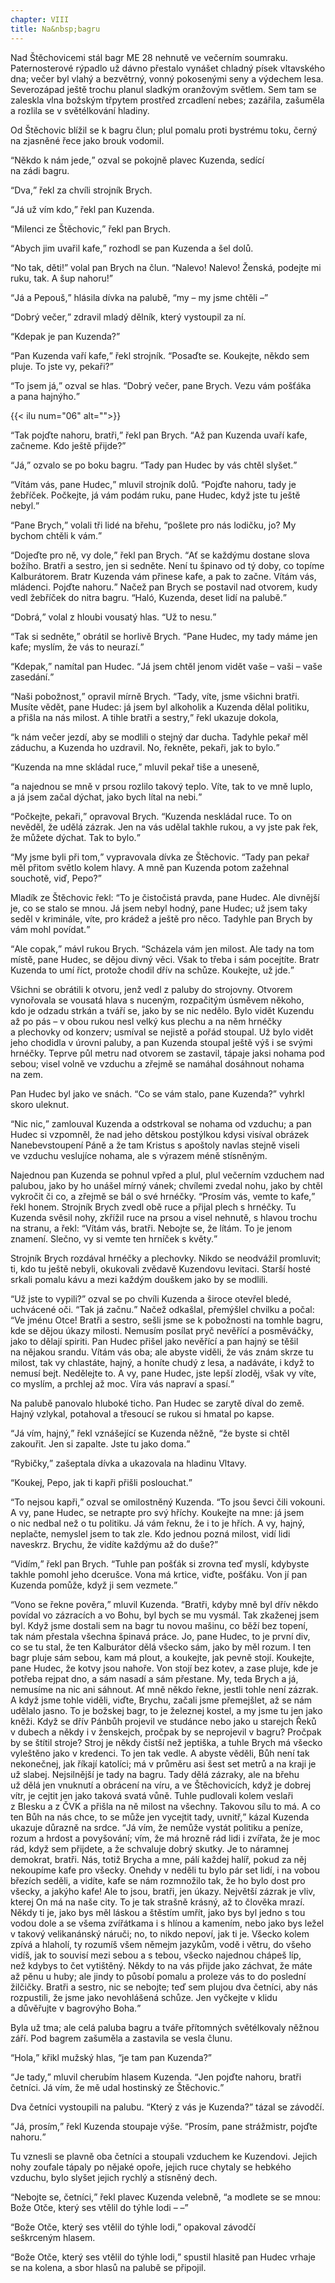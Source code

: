 ```yaml
---
chapter: VIII
title: Na&nbsp;bagru
---
```


Nad Štěchovicemi stál bagr ME 28 nehnutě ve&nbsp;večerním soumraku.
Paternosterové rýpadlo už&nbsp;dávno přestalo vynášet chladný písek vltavského dna; večer byl vlahý a&nbsp;bezvětrný, vonný pokosenými seny a&nbsp;výdechem lesa.
Severozápad ještě trochu planul sladkým oranžovým světlem.
Sem tam se zaleskla vlna božským třpytem prostřed zrcadlení nebes; zazářila, zašuměla a&nbsp;rozlila se v&nbsp;světélkování&nbsp;hladiny.

Od&nbsp;Štěchovic blížil se k&nbsp;bagru člun; plul pomalu proti bystrému toku, černý na&nbsp;zjasněné řece jako brouk&nbsp;vodomil.

<q>Někdo k&nbsp;nám jede,</q> ozval se pokojně plavec Kuzenda, sedící na&nbsp;zádi&nbsp;bagru.

<q>Dva,</q> řekl za&nbsp;chvíli strojník&nbsp;Brych.

<q>Já už&nbsp;vím kdo,</q> řekl pan&nbsp;Kuzenda.

<q>Milenci ze&nbsp;Štěchovic,</q> řekl pan&nbsp;Brych.

<q>Abych jim uvařil kafe,</q> rozhodl se pan Kuzenda a&nbsp;šel&nbsp;dolů.

<q>No tak, děti!</q>
volal pan Brych na&nbsp;člun.
<q>Nalevo!
Nalevo!
Ženská, podejte mi ruku, tak.
A&nbsp;šup nahoru!</q>

<q>Já a&nbsp;Pepouš,</q> hlásila dívka na&nbsp;palubě, <q>my – my jsme chtěli
–</q>

<q>Dobrý večer,</q> zdravil mladý dělník, který vystoupil za&nbsp;ní.

<q>Kdepak je pan Kuzenda?</q>

<q>Pan Kuzenda vaří kafe,</q> řekl strojník.
<q>Posaďte se.
Koukejte, někdo sem pluje.
To jste vy, pekaři?</q>

<q>To jsem já,</q> ozval se hlas.
<q>Dobrý večer, pane Brych.
Vezu vám pošťáka a&nbsp;pana hajnýho.</q>

{{< ilu num="06" alt="">}}

<q>Tak pojďte nahoru, bratři,</q> řekl pan Brych.
<q>Až&nbsp;pan Kuzenda uvaří kafe, začneme.
Kdo ještě přijde?</q>

<q>Já,</q> ozvalo se po&nbsp;boku bagru.
<q>Tady pan Hudec by vás chtěl slyšet.</q>

<q>Vítám vás, pane Hudec,</q> mluvil strojník dolů.
<q>Pojďte nahoru, tady je žebříček.
Počkejte, já&nbsp;vám podám ruku, pane Hudec, když jste tu ještě nebyl.</q>

<q>Pane Brych,</q> volali tři lidé na&nbsp;břehu, <q>pošlete pro nás lodičku, jo?
My bychom chtěli k&nbsp;vám.</q>

<q>Dojeďte pro ně, vy&nbsp;dole,</q> řekl pan Brych.
<q>Ať&nbsp;se každýmu dostane slova božího.
Bratři a&nbsp;sestro, jen&nbsp;si sedněte.
Není tu špinavo od&nbsp;tý doby, co&nbsp;topíme Kalburátorem.
Bratr Kuzenda vám přinese kafe, a&nbsp;pak to začne.
Vítám vás, mládenci.
Pojďte nahoru.</q>
Načež pan Brych se postavil nad otvorem, kudy vedl žebříček do&nbsp;nitra bagru.
<q>Haló, Kuzenda, deset lidí na&nbsp;palubě.</q>

<q>Dobrá,</q> volal z&nbsp;hloubi vousatý hlas.
<q>Už&nbsp;to nesu.</q>

<q>Tak si sedněte,</q> obrátil se horlivě Brych.
<q>Pane Hudec, my&nbsp;tady máme jen kafe; myslím, že&nbsp;vás to neurazí.</q>

<q>Kdepak,</q> namítal pan Hudec.
<q>Já jsem chtěl jenom vidět vaše
– vaši – vaše zasedání.</q>

<q>Naši pobožnost,</q> opravil mírně Brych.
<q>Tady, víte, jsme všichni bratři.
Musíte vědět, pane Hudec: já jsem byl alkoholik a&nbsp;Kuzenda dělal politiku, a&nbsp;přišla na&nbsp;nás milost.
A&nbsp;tihle bratři a&nbsp;sestry,</q> řekl ukazuje&nbsp;dokola,

<q>k&nbsp;nám večer jezdí, aby&nbsp;se modlili o&nbsp;stejný dar ducha.
Tadyhle pekař měl záduchu, a&nbsp;Kuzenda ho uzdravil.
No, řekněte, pekaři, jak&nbsp;to bylo.</q>

<q>Kuzenda na&nbsp;mne skládal ruce,</q> mluvil pekař tiše a&nbsp;uneseně,

<q>a&nbsp;najednou se mně v&nbsp;prsou rozlilo takový teplo.
Víte, tak&nbsp;to ve&nbsp;mně luplo, a&nbsp;já jsem začal dýchat, jako bych lítal na&nbsp;nebi.</q>

<q>Počkejte, pekaři,</q> opravoval Brych.
<q>Kuzenda neskládal ruce.
To on nevěděl, že&nbsp;udělá zázrak.
Jen na&nbsp;vás udělal takhle rukou, a&nbsp;vy jste pak řek, že&nbsp;můžete dýchat.
Tak to bylo.</q>

<q>My jsme byli při tom,</q> vypravovala dívka ze&nbsp;Štěchovic.
<q>Tady pan pekař měl přitom světlo kolem hlavy.
A&nbsp;mně pan Kuzenda potom zažehnal souchotě, viď, Pepo?</q>

Mladík ze&nbsp;Štěchovic řekl:
<q>To je čistočistá pravda, pane Hudec.
Ale divnější je, co&nbsp;se stalo se mnou.
Já jsem nebyl hodný, pane Hudec; už&nbsp;jsem taky seděl v&nbsp;kriminále, víte, pro&nbsp;krádež a&nbsp;ještě pro něco.
Tadyhle pan Brych by vám mohl povídat.</q>

<q>Ale copak,</q> mávl rukou Brych.
<q>Scházela vám jen milost.
Ale tady na&nbsp;tom místě, pane Hudec, se&nbsp;dějou divný věci.
Však to třeba i&nbsp;sám pocejtíte.
Bratr Kuzenda to umí říct, protože chodil dřív na&nbsp;schůze.
Koukejte, už&nbsp;jde.</q>

Všichni se obrátili k&nbsp;otvoru, jenž vedl z&nbsp;paluby do&nbsp;strojovny.
Otvorem vynořovala se vousatá hlava s&nbsp;nuceným, rozpačitým úsměvem někoho, kdo&nbsp;je odzadu strkán a&nbsp;tváří se, jako by se nic nedělo.
Bylo vidět Kuzendu až&nbsp;po&nbsp;pás – v&nbsp;obou rukou nesl velký kus plechu a&nbsp;na&nbsp;něm hrnéčky a&nbsp;plechovky od&nbsp;konzerv; usmíval se nejistě a&nbsp;pořád stoupal.
Už&nbsp;bylo vidět jeho chodidla v&nbsp;úrovni paluby, a&nbsp;pan Kuzenda stoupal ještě výš i&nbsp;se svými hrnéčky.
Teprve půl metru nad otvorem se zastavil, tápaje jaksi nohama pod sebou; visel volně ve&nbsp;vzduchu a&nbsp;zřejmě se namáhal dosáhnout nohama na&nbsp;zem.

Pan Hudec byl jako ve&nbsp;snách.
<q>Co se vám stalo, pane Kuzenda?</q>
vyhrkl skoro&nbsp;uleknut.

<q>Nic nic,</q> zamlouval Kuzenda a&nbsp;odstrkoval se nohama od&nbsp;vzduchu; a&nbsp;pan Hudec si vzpomněl, že&nbsp;nad jeho dětskou postýlkou kdysi visíval obrázek Nanebevstoupení Páně a&nbsp;že&nbsp;tam Kristus s&nbsp;apoštoly navlas stejně viseli ve&nbsp;vzduchu veslujíce nohama, ale&nbsp;s&nbsp;výrazem méně stísněným.

Najednou pan Kuzenda se pohnul vpřed a&nbsp;plul, plul večerním vzduchem nad palubou, jako by ho unášel mírný vánek; chvílemi zvedal nohu, jako by chtěl vykročit či&nbsp;co, a&nbsp;zřejmě se bál o&nbsp;své hrnéčky.
<q>Prosím vás, vemte to kafe,</q> řekl honem.
Strojník Brych zvedl obě ruce a&nbsp;přijal plech s&nbsp;hrnéčky.
Tu Kuzenda svěsil nohy, zkřížil ruce na&nbsp;prsou a&nbsp;visel nehnutě, s&nbsp;hlavou trochu na&nbsp;stranu, a&nbsp;řekl:
<q>Vítám vás, bratři.
Nebojte se, že&nbsp;lítám.
To je jenom znamení.
Slečno, vy&nbsp;si vemte ten hrníček s&nbsp;květy.</q>

Strojník Brych rozdával hrnéčky a&nbsp;plechovky.
Nikdo se neodvážil promluvit; ti, kdo&nbsp;tu ještě nebyli, okukovali zvědavě Kuzendovu levitaci.
Starší hosté srkali pomalu kávu a&nbsp;mezi každým douškem jako by se&nbsp;modlili.

<q>Už&nbsp;jste to vypili?</q>
ozval se po&nbsp;chvíli Kuzenda a&nbsp;široce otevřel bledé, uchvácené oči.
<q>Tak já začnu.</q>
Načež odkašlal, přemýšlel chvilku a&nbsp;počal:
<q>Ve&nbsp;jménu Otce!
Bratři a&nbsp;sestro, sešli jsme se k&nbsp;pobožnosti na&nbsp;tomhle bagru, kde&nbsp;se dějou úkazy milosti.
Nemusím posílat pryč nevěřící a&nbsp;posměváčky, jako to dělají spiriti.
Pan Hudec přišel jako nevěřící a&nbsp;pan hajný se těšil na&nbsp;nějakou srandu.
Vítám vás oba; ale abyste viděli, že&nbsp;vás znám skrze tu milost, tak&nbsp;vy chlastáte, hajný, a&nbsp;honíte chudý z&nbsp;lesa, a&nbsp;nadáváte, i&nbsp;když to nemusí bejt.
Nedělejte to.
A&nbsp;vy, pane Hudec, jste lepší zloděj, však vy víte, co&nbsp;myslím, a&nbsp;prchlej až&nbsp;moc.
Víra vás napraví a&nbsp;spasí.</q>

Na&nbsp;palubě panovalo hluboké ticho.
Pan Hudec se zarytě díval do&nbsp;země.
Hajný vzlykal, potahoval a&nbsp;třesoucí se rukou si hmatal po&nbsp;kapse.

<q>Já vím, hajný,</q> řekl vznášející se Kuzenda něžně, <q>že&nbsp;byste si chtěl zakouřit.
Jen si zapalte.
Jste tu jako doma.</q>

<q>Rybičky,</q> zašeptala dívka a&nbsp;ukazovala na&nbsp;hladinu&nbsp;Vltavy.

<q>Koukej, Pepo, jak&nbsp;ti kapři přišli poslouchat.</q>

<q>To nejsou kapři,</q> ozval se omilostněný Kuzenda.
<q>To jsou ševci čili vokouni.
A&nbsp;vy, pane Hudec, se&nbsp;netrapte pro svý hříchy.
Koukejte na&nbsp;mne: já jsem o&nbsp;nic nedbal než o&nbsp;tu politiku.
Já vám řeknu, že&nbsp;i&nbsp;to je hřích.
A&nbsp;vy, hajný, neplačte, nemyslel jsem to tak zle.
Kdo jednou pozná milost, vidí lidi naveskrz.
Brychu, že&nbsp;vidíte každýmu až&nbsp;do&nbsp;duše?</q>

<q>Vidím,</q> řekl pan Brych.
<q>Tuhle pan pošťák si zrovna teď myslí, kdybyste takhle pomohl jeho dcerušce.
Vona má krtice, viďte, pošťáku.
Von jí pan Kuzenda pomůže, když ji sem vezmete.</q>

<q>Vono se řekne pověra,</q> mluvil Kuzenda.
<q>Bratři, kdyby mně byl dřív někdo povídal vo zázracích a&nbsp;vo Bohu, byl&nbsp;bych se mu vysmál.
Tak zkaženej jsem byl.
Když jsme dostali sem na&nbsp;bagr tu novou mašinu, co&nbsp;běží bez topení, tak&nbsp;nám přestala všechna špinavá práce.
Jo, pane Hudec, to&nbsp;je první div, co&nbsp;se tu stal, že&nbsp;ten Kalburátor dělá všecko sám, jako by měl rozum.
I&nbsp;ten bagr pluje sám sebou, kam&nbsp;má plout, a&nbsp;koukejte, jak&nbsp;pevně stojí.
Koukejte, pane Hudec, že&nbsp;kotvy jsou nahoře.
Von stojí bez kotev, a&nbsp;zase pluje, kde&nbsp;je potřeba rejpat dno, a&nbsp;sám nasadí a&nbsp;sám přestane.
My, teda Brych a&nbsp;já, nemusíme na&nbsp;nic ani sáhnout.
Ať&nbsp;mně někdo řekne, jestli tohle není zázrak.
A&nbsp;když jsme tohle viděli, viďte, Brychu, začali jsme přemejšlet, až&nbsp;se nám udělalo jasno.
To je božskej bagr, to&nbsp;je železnej kostel, a&nbsp;my jsme tu jen jako kněži.
Když se dřív
Pánbůh projevil ve&nbsp;studánce nebo jako u&nbsp;starejch Řeků v&nbsp;dubech a&nbsp;někdy i&nbsp;v&nbsp;ženskejch, pročpak by se neprojevil v&nbsp;bagru?
Pročpak by se štítil stroje?
Stroj je někdy čistší než jeptiška, a&nbsp;tuhle Brych má všecko vyleštěno jako v&nbsp;kredenci.
To jen tak vedle.
A&nbsp;abyste věděli, Bůh&nbsp;není tak nekonečnej, jak&nbsp;říkají katolíci; má v&nbsp;průměru asi šest set metrů a&nbsp;na&nbsp;kraji je už&nbsp;slabej.
Nejsilnější je tady na&nbsp;bagru.
Tady dělá zázraky, ale&nbsp;na&nbsp;břehu už&nbsp;dělá jen vnuknutí a&nbsp;obrácení na&nbsp;víru, a&nbsp;ve&nbsp;Štěchovicích, když je dobrej vítr, je&nbsp;cejtit jen jako taková svatá vůně.
Tuhle pudlovali kolem veslaři z&nbsp;Blesku a&nbsp;z&nbsp;ČVK a&nbsp;přišla na&nbsp;ně milost na&nbsp;všechny.
Takovou sílu to má.
A&nbsp;co ten Bůh na&nbsp;nás chce, to&nbsp;se může jen vycejtit tady, uvnitř,</q> kázal Kuzenda ukazuje důrazně na&nbsp;srdce.
<q>Já vím, že&nbsp;nemůže vystát politiku a&nbsp;peníze, rozum a&nbsp;hrdost a&nbsp;povyšování; vím, že&nbsp;má hrozně rád lidi i&nbsp;zvířata, že&nbsp;je moc rád, když sem přijdete, a&nbsp;že&nbsp;schvaluje dobrý skutky.
Je to náramnej demokrat, bratři.
Nás, totiž Brycha a&nbsp;mne, pálí každej halíř, pokud za&nbsp;něj nekoupíme kafe pro všecky.
Onehdy v&nbsp;neděli tu bylo pár set lidí, i&nbsp;na&nbsp;vobou březích seděli, a&nbsp;vidíte, kafe se nám rozmnožilo tak, že&nbsp;ho bylo dost pro všecky, a&nbsp;jakýho kafe!
Ale to jsou, bratři, jen&nbsp;úkazy.
Největší zázrak je vliv, kterej On má na&nbsp;naše city.
To je tak strašně krásný, až&nbsp;to člověka mrazí.
Někdy ti je, jako bys měl láskou a&nbsp;štěstím umřít, jako bys byl jedno s&nbsp;tou vodou dole a&nbsp;se všema zvířátkama i&nbsp;s&nbsp;hlínou a&nbsp;kamením, nebo jako bys ležel v&nbsp;takový velikanánský náruči; no, to&nbsp;nikdo nepoví, jak&nbsp;ti je.
Všecko kolem zpívá a&nbsp;hlaholí, ty&nbsp;rozumíš všem němejm jazykům, vodě i&nbsp;větru, do&nbsp;všeho vidíš, jak&nbsp;to souvisí mezi sebou a&nbsp;s&nbsp;tebou, všecko najednou chápeš líp, než&nbsp;kdybys to čet vytištěný.
Někdy to na&nbsp;vás přijde jako záchvat, že&nbsp;máte až&nbsp;pěnu u&nbsp;huby; ale jindy to působí pomalu a&nbsp;proleze vás to do&nbsp;poslední žilčičky.
Bratři a&nbsp;sestro, nic&nbsp;se nebojte; teď sem plujou dva četníci, aby&nbsp;nás rozpustili, že&nbsp;jsme jako nevohlášená schůze.
Jen vyčkejte v&nbsp;klidu a&nbsp;důvěřujte v&nbsp;bagrovýho Boha.</q>

Byla už&nbsp;tma; ale celá paluba bagru a&nbsp;tváře přítomných světélkovaly něžnou září.
Pod bagrem zašuměla a&nbsp;zastavila se vesla&nbsp;člunu.

<q>Hola,</q> křikl mužský hlas, <q>je tam pan Kuzenda?</q>

<q>Je tady,</q> mluvil cherubím hlasem Kuzenda.
<q>Jen pojďte nahoru, bratři četníci.
Já vím, že&nbsp;mě udal hostinský ze&nbsp;Štěchovic.</q>

Dva četníci vystoupili na&nbsp;palubu.
<q>Který z&nbsp;vás je Kuzenda?</q>
tázal se&nbsp;závodčí.

<q>Já, prosím,</q> řekl Kuzenda stoupaje výše.
<q>Prosím, pane strážmistr, pojďte nahoru.</q>

Tu vznesli se plavně oba četníci a&nbsp;stoupali vzduchem ke&nbsp;Kuzendovi.
Jejich nohy zoufale tápaly po&nbsp;nějaké opoře, jejich ruce chytaly se hebkého vzduchu, bylo slyšet jejich rychlý a&nbsp;stísněný&nbsp;dech.

<q>Nebojte se, četníci,</q> řekl plavec Kuzenda velebně, <q>a&nbsp;modlete se se mnou: Bože Otče, který ses vtělil do&nbsp;týhle lodi – –</q>

<q>Bože Otče, který ses vtělil do&nbsp;týhle lodi,</q> opakoval závodčí seškrceným&nbsp;hlasem.

<q>Bože Otče, který ses vtělil do&nbsp;týhle lodi,</q> spustil hlasitě pan Hudec vrhaje se na&nbsp;kolena, a&nbsp;sbor hlasů na&nbsp;palubě se připojil.
